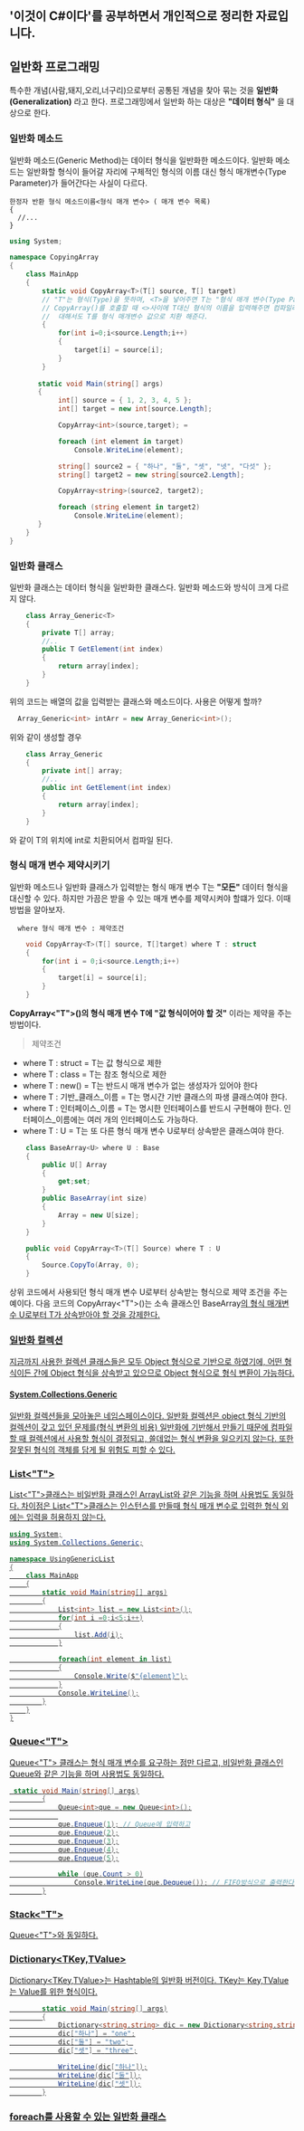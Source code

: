 '이것이 C#이다'를 공부하면서 개인적으로 정리한 자료입니다.
--------------------------------------

## 일반화 프로그래밍
특수한 개념(사람,돼지,오리,너구리)으로부터 공통된 개념을 찾아 묶는 것을 **일반화(Generalization)** 라고 한다. 프로그래밍에서 일반화 하는 대상은
**"데이터 형식"** 을 대상으로 한다.

### 일반화 메소드
일반화 메소드(Generic Method)는 데이터 형식을 일반화한 메소드이다. 일반화 메소드는 일반화할 형식이 들어갈 자리에 구체적인 형식의 이름 대신 형식 매개변수(Type Parameter)가 들어간다는 사실이 다르다.

```
한정자 반환 형식 메소드이름<형식 매개 변수> ( 매개 변수 목록)
{
  //...
}
```
```c#
using System;

namespace CopyingArray
{
    class MainApp
    {
        static void CopyArray<T>(T[] source, T[] target)
        // "T"는 형식(Type)을 뜻하며, <T>을 넣어주면 T는 "형식 매개 변수(Type Parameter)"가 된다.
        // CopyArray()를 호출할 때 <>사이에 T대신 형식의 이름을 입력해주면 컴파일러는 메소드의 나머지 부분에        
        //  대해서도 T를 형식 매개변수 값으로 치환 해준다.
        {
            for(int i=0;i<source.Length;i++)
            {
                target[i] = source[i];
            }
        }
   
       static void Main(string[] args)
       {
            int[] source = { 1, 2, 3, 4, 5 };
            int[] target = new int[source.Length];

            CopyArray<int>(source,target); =

            foreach (int element in target)
                Console.WriteLine(element);

            string[] source2 = { "하나", "둘", "셋", "넷", "다섯" };
            string[] target2 = new string[source2.Length];

            CopyArray<string>(source2, target2);

            foreach (string element in target2)
                Console.WriteLine(element);
       }
    }
}
```

### 일반화 클래스
일반화 클래스는 데이터 형식을 일반화한 클래스다. 일반화 메소드와 방식이 크게 다르지 않다.

```c#
    class Array_Generic<T>
    {
        private T[] array;
        //..
        public T GetElement(int index)
        {
            return array[index];
        }
    }
```
위의 코드는 배열의 값을 입력받는 클래스와 메소드이다. 사용은 어떻게 할까?

```C#
  Array_Generic<int> intArr = new Array_Generic<int>();
```
위와 같이 생성할 경우 
```c#
    class Array_Generic
    {
        private int[] array;
        //..
        public int GetElement(int index)
        {
            return array[index];
        }
    }
```
와 같이 T의 위치에 int로 치환되어서 컴파일 된다.

### 형식 매개 변수 제약시키기
일반화 메소드나 일반화 클래스가 입력받는 형식 매개 변수 T는 **"모든"** 데이터 형식을 대신할 수 있다. 하지만 가끔은 받을 수 있는 매개 변수를 제약시켜야 할떄가 있다. 이때 방법을 알아보자.

```
  where 형식 매개 변수 : 제약조건
```
```c#
    void CopyArray<T>(T[] source, T[]target) where T : struct
    {
        for(int i = 0;i<source.Length;i++)
        {
            target[i] = source[i];
        }
    }
```
**CopyArray<"T">()의 형식 매개 변수 T에 "값 형식이어야 할 것"** 이라는 제약을 주는 방법이다.
  
  
> 제약조건
* where T : struct = T는 값 형식으로 제한
* where T : class = T는 참조 형식으로 제한
* where T : new() = T는 반드시 매개 변수가 없는 생성자가 있어야 한다
* where T : 기반_클래스_이름 = T는 명시간 기반 클래스의 파생 클래스여야 한다.
* where T : 인터페이스_이름 = T는 명시한 인터페이스를 반드시 구현해야 한다. 인터페이스_이름에는 여러 개의 인터페이스도 가능하다.
* where T : U = T는 또 다른 형식 매개 변수 U로부터 상속받은 클래스여야 한다.

```c#
    class BaseArray<U> where U : Base
    {
        public U[] Array
        {
            get;set;
        }
        public BaseArray(int size)
        {
            Array = new U[size];
        }
    }

    public void CopyArray<T>(T[] Source) where T : U
    {
        Source.CopyTo(Array, 0);
    }
```

상위 코드에서 사용되던 형식 매개 변수 U로부터 상속받는 형식으로 제약 조건을 주는 예이다. 
다음 코드의 CopyArray<"T">()는 소속 클래스인 BaseArray<U>의 형식 매개변수 U로부터 T가 상속받아야 할 것을 강제한다.

### 일반화 컬렉션
지금까지 사용한 컬렉션 클래스들은 모두 Object 형식으로 기반으로 하였기에, 어떤 형식이든 간에 Object 형식을
상속받고 있으므로 Object 형식으로 형식 변환이 가능하다.

#### System.Collections.Generic 
일반화 컬렉션들을 모아놓은 네임스페이스이다. 일반화 컬렉션은 object 형식 기반의 컬렉션이 갖고 있던 문제를(형식 변환의 비용) 일반화에 기반해서
만들기 때문에 컴파일할 때 컬렉션에서 사용할 형식이 결정되고, 쓸데없는 형식 변환을 일으키지 않는다. 또한 잘못된 형식의 객체를 담게 될 위험도 피할
수 있다.

### List<"T">
List<"T">클래스는 비일반화 클래스인 ArrayList와 같은 기능을 하며 사용법도 동일하다. 차이점은 List<"T">클래스는 인스턴스를 만들때 형식 매개 변수로 입력한 형식 외에는 입력을 허용하지 않는다.

```c#
using System;
using System.Collections.Generic;

namespace UsingGenericList
{
    class MainApp
    {
        static void Main(string[] args)
        {
            List<int> list = new List<int>();
            for(int i =0;i<5;i++)
            {
                list.Add(i);
            }

            foreach(int element in list)
            {
                Console.Write($"{element}");
            }
            Console.WriteLine();
        }
    }
}
```

### Queue<"T">
Queue<"T">  클래스는 형식 매개 변수를 요구하는 점만 다르고, 비일반화 클래스인 Queue와 같은 기능을 하며 사용법도 동일하다.
  
```c#
 static void Main(string[] args)
        {
            Queue<int>que = new Queue<int>();
            
            que.Enqueue(1); // Queue에 입력하고
            que.Enqueue(2);
            que.Enqueue(3);
            que.Enqueue(4);
            que.Enqueue(5);

            while (que.Count > 0)
                Console.WriteLine(que.Dequeue()); // FIFO방식으로 출력한다.
        }
```
 
### Stack<"T">
Queue<"T">와 동일하다.
  
### Dictionary<TKey,TValue>
Dictionary<TKey,TValue>는 Hashtable의 일반화 버전이다. TKey는 Key,TValue는 Value를 위한 형식이다.

```c#
        static void Main(string[] args)
        {
            Dictionary<string,string> dic = new Dictionary<string,string>();
            dic["하나"] = "one";
            dic["둘"] = "two"; 
            dic["셋"] = "three";

            WriteLine(dic["하나"]);
            WriteLine(dic["둘"]);
            WriteLine(dic["셋"]);
        }
 ```
 
 ### foreach를 사용할 수 있는 일반화 클래스
